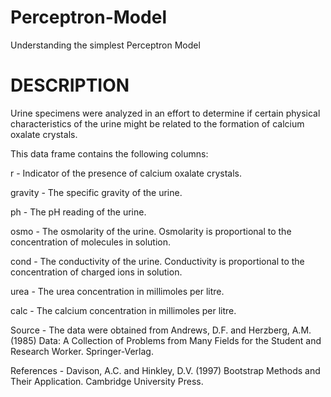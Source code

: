 # Perceptron-Model
Understanding the simplest Perceptron Model

# DESCRIPTION

Urine specimens were analyzed in an effort to determine if certain physical characteristics of the urine might be related to the formation of calcium oxalate crystals.

This data frame contains the following columns:

r - Indicator of the presence of calcium oxalate crystals.

gravity - The specific gravity of the urine.

ph - The pH reading of the urine.

osmo - The osmolarity of the urine. Osmolarity is proportional to the concentration of molecules in solution.

cond - The conductivity of the urine. Conductivity is proportional to the concentration of charged ions in solution.

urea - The urea concentration in millimoles per litre.

calc - The calcium concentration in millimoles per litre.

Source - The data were obtained from Andrews, D.F. and Herzberg, A.M. (1985) Data: A Collection of Problems from Many Fields for the    Student and Research Worker. Springer-Verlag.

References - Davison, A.C. and Hinkley, D.V. (1997) Bootstrap Methods and Their Application. Cambridge University Press.
